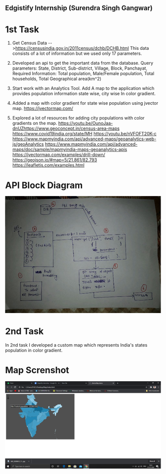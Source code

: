 ## Edgistify Internship (Surendra Singh Gangwar)

# 1st Task
1.	 Get Census Data -->https://censusindia.gov.in/2011census/dchb/DCHB.html
 This data consists of a lot of information but we used only 17 parameters.

2.	Developed an api to get the important data from the database.
Query parameters: State, District, Sub-district, Village, Block, Panchayat,
Required Information:  Total population, Male/Female population, Total households, Total Geographical area(km^2) 

3.	Start work with an Analytics Tool.
            Add A map to the application which provides population information state wise, city wise
            In color gradient.
      
4.	Added a map with color gradient for state wise population using jvector map.
https://jvectormap.com/
      
5.	Explored a lot of resources for adding city populations with color gradients on the map.
https://youtu.be/OunoJaa-dnUZhttps://www.geoconcept.in/census-area-maps
https://www.covid19india.org/state/MH
https://youtu.be/nVFOFT20K-c
https://www.mapmyindia.com/api/advanced-maps/geoanalytics-web-js/geoAnalytics
https://www.mapmyindia.com/api/advanced-maps/doc/sample/mapmyindia-maps-geoanalytics-apis
https://jvectormap.com/examples/drill-down/
https://geojson.io/#map=5/21.861/82.793
https://leafletjs.com/examples.html

# API Block Diagram
![ScreenShot](https://github.com/gangwar-107/Edgistify-Intern/blob/master/Data%20Fetching%20API%20Block%20Diagram.jpg)

# 2nd Task
In 2nd task I developed a custom map which represents India's states population in color gradient.

# Map Screnshot
![ScreenShot](https://github.com/gangwar-107/Edgistify-Intern/blob/master/Screenshot%20(1).png)



